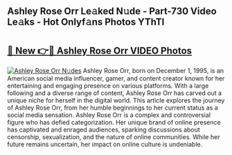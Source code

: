 ## Ashley Rose Orr Le𝚊ked N𝚞de - Part-730 Video Le𝚊ks - Hot Onlyf𝚊ns Photos YThTl

# <h2><a href="http://ab7801.deff.icu/?id=Ashley+Rose+Orr">🔗 New 👉🔴 Ashley Rose Orr VIDEO Photos</a></h2>

[![Ashley Rose Orr N𝚞des](https://i.imgur.com/rIISA9y.gif)](http://ab7801.deff.icu/?id=Ashley+Rose+Orr)
Ashley Rose Orr, born on December 1, 1995, is an American social media influencer, gamer, and content creator known for her entertaining and engaging presence on various platforms. With a large following and a diverse range of content, Ashley Rose Orr has carved out a unique niche for herself in the digital world. This article explores the journey of Ashley Rose Orr, from her humble beginnings to her current status as a social media sensation. Ashley Rose Orr is a complex and controversial figure who has defied categorization. Her unique brand of online presence has captivated and enraged audiences, sparking discussions about censorship, sexualization, and the nature of online communities. While her future remains uncertain, her impact on online culture is undeniable.
